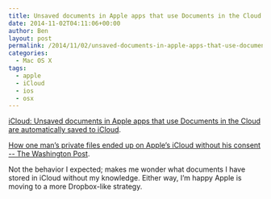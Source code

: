 ```yaml
---
title: Unsaved documents in Apple apps that use Documents in the Cloud are automatically saved to iCloud
date: 2014-11-02T04:11:06+00:00
author: Ben
layout: post
permalink: /2014/11/02/unsaved-documents-in-apple-apps-that-use-documents-in-the-cloud-are-automatically-saved-to-icloud/
categories:
  - Mac OS X
tags:
  - apple
  - iCloud
  - ios
  - osx
---
```

[iCloud: Unsaved documents in Apple apps that use Documents in the Cloud are automatically saved to iCloud](http://support.apple.com/kb/TS4372).

[How one man’s private files ended up on Apple’s iCloud without his consent -- The Washington Post](http://www.washingtonpost.com/blogs/the-switch/wp/2014/10/30/how-one-mans-private-files-ended-up-on-apples-icloud-without-his-consent/).

Not the behavior I expected; makes me wonder what documents I have stored in iCloud without my knowledge. Either way, I&#8217;m happy Apple is moving to a more Dropbox-like strategy.